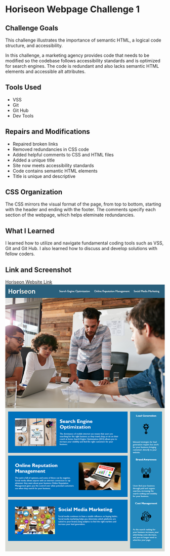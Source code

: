 # Horiseon Webpage Challenge 1

## Challenge Goals

This challenge illustrates the importance of semantic HTML, a logical code structure, and accessibility. 

In this challenge, a marketing agency provides code that needs to be modified so the codebase follows accessibility standards and is optimized for search engines. The code is redundant and also lacks semantic HTML elements and accessible alt attributes.


## Tools Used

* VSS
* Git
* Git Hub
* Dev Tools


## Repairs and Modifications

* Repaired broken links
* Removed redundancies in CSS code
* Added helpful comments to CSS and HTML files
* Added a unique title
* Site now meets accessibility standards
* Code contains semantic HTML elements
* Title is unique and descriptive


## CSS Organization

The CSS mirrors the visual format of the page, from top to bottom, starting with the header and ending with the footer. The comments specify each section of the webpage, which helps eleminate redundancies.


## What I Learned

I learned how to utilize and navigate fundamental coding tools such as VSS, Git and Git Hub.  I also learned how to discuss and develop solutions with fellow coders.


## Link and Screenshot

[Horiseon Website Link](https://sarahsquyres.github.io/Horiseon/) 
![The Horiseon webpage includes a navigation bar, a header image, and cards with text and images at the bottom of the page.](./Assets/01-html-css-git-homework-demo.png)